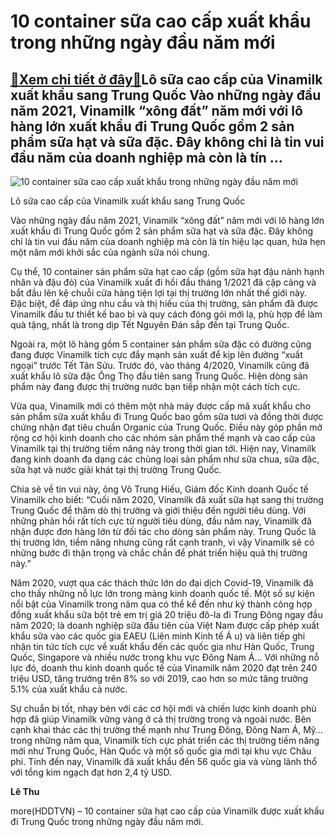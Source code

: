 10 container sữa cao cấp xuất khẩu trong những ngày đầu năm mới
===============================================================

[:gift:Xem chi tiết ở đây:gift:](https://hddtvn.com/10-container-sua-cao-cap-xuat-khau-trong-nhung-ngay-dau-nam-moi/)Lô sữa cao cấp của Vinamilk xuất khẩu sang Trung Quốc Vào những ngày đầu năm 2021, Vinamilk “xông đất” năm mới với lô hàng lớn xuất khẩu đi Trung Quốc gồm 2 sản phẩm sữa hạt và sữa đặc. Đây không chỉ là tin vui đầu năm của doanh nghiệp mà còn là tín …
-----------------------------------------------------------------------------------------------------------------------------------------------------------------------------------------------------------------------------------------------------------





![10 container sữa cao cấp xuất khẩu trong những ngày đầu năm mới](https://hddtvn.com/wp-content/uploads/2021/01/5902_Hinh_3_1.jpg "10 container sữa cao cấp xuất khẩu trong những ngày đầu năm mới")


Lô sữa cao cấp của Vinamilk xuất khẩu sang Trung Quốc



Vào những ngày đầu năm 2021, Vinamilk “xông đất” năm mới với lô hàng lớn xuất khẩu đi Trung Quốc gồm 2 sản phẩm sữa hạt và sữa đặc. Đây không chỉ là tin vui đầu năm của doanh nghiệp mà còn là tín hiệu lạc quan, hứa hẹn một năm mới khởi sắc của ngành sữa nói chung.


Cụ thể, 10 container sản phẩm sữa hạt cao cấp (gồm sữa hạt đậu nành hạnh nhân và đậu đỏ) của Vinamilk xuất đi hồi đầu tháng 1/2021 đã cập cảng và bắt đầu lên kệ chuỗi cửa hàng tiện lợi tại thị trường lớn nhất thế giới này. Đặc biệt, để đáp ứng nhu cầu và thị hiếu của thị trường, sản phẩm đã được Vinamilk đầu tư thiết kế bao bì và quy cách đóng gói mới lạ, phù hợp để làm quà tặng, nhất là trong dịp Tết Nguyên Đán sắp đến tại Trung Quốc.


Ngoài ra, một lô hàng gồm 5 container sản phẩm sữa đặc có đường cũng đang được Vinamilk tích cực đẩy mạnh sản xuất để kịp lên đường “xuất ngoại” trước Tết Tân Sửu. Trước đó, vào tháng 4/2020, Vinamilk cũng đã xuất khẩu lô sữa đặc Ông Thọ đầu tiên sang Trung Quốc. Hiện dòng sản phẩm này đang được thị trường nước bạn tiếp nhận một cách tích cực.


Vừa qua, Vinamilk mới có thêm một nhà máy được cấp mã xuất khẩu cho sản phẩm sữa xuất khẩu đi Trung Quốc bao gồm sữa tươi và đồng thời được chứng nhận đạt tiêu chuẩn Organic của Trung Quốc. Điều này góp phần mở rộng cơ hội kinh doanh cho các nhóm sản phẩm thế mạnh và cao cấp của Vinamilk tại thị trường tiềm năng này trong thời gian tới. Hiện nay, Vinamilk đang kinh doanh đa dạng các chủng loại sản phẩm như sữa chua, sữa đặc, sữa hạt và nước giải khát tại thị trường Trung Quốc.


Chia sẻ về tin vui này, ông Võ Trung Hiếu, Giám đốc Kinh doanh Quốc tế Vinamilk cho biết: “Cuối năm 2020, Vinamilk đã xuất sữa hạt sang thị trường Trung Quốc để thăm dò thị trường và giới thiệu đến người tiêu dùng. Với những phản hồi rất tích cực từ người tiêu dùng, đầu năm nay, Vinamilk đã nhận được đơn hàng lớn từ đối tác cho dòng sản phẩm này. Trung Quốc là thị trường lớn, tiềm năng nhưng cũng rất cạnh tranh, vì vậy Vinamilk sẽ có những bước đi thận trọng và chắc chắn để phát triển hiệu quả thị trường này.”


Năm 2020, vượt qua các thách thức lớn do đại dịch Covid-19, Vinamilk đã cho thấy những nỗ lực lớn trong mảng kinh doanh quốc tế. Một số sự kiện nổi bật của Vinamilk trong năm qua có thể kể đến như ký thành công hợp đồng xuất khẩu sữa bột trẻ em trị giá 20 triệu đô-la đi Trung Đông ngay đầu năm 2020; là doanh nghiệp sữa đầu tiên của Việt Nam được cấp phép xuất khẩu sữa vào các quốc gia EAEU (Liên minh Kinh tế Á u) và liên tiếp ghi nhận tin tức tích cực về xuất khẩu đến các quốc gia như Hàn Quốc, Trung Quốc, Singapore và nhiều nước trong khu vực Đông Nam Á… Với những nỗ lực đó, doanh thu kinh doanh quốc tế của Vinamilk năm 2020 đạt trên 240 triệu USD, tăng trưởng trên 8% so với 2019, cao hơn so mức tăng trưởng 5.1% của xuất khẩu cả nước.


Sự chuẩn bị tốt, nhạy bén với các cơ hội mới và chiến lược kinh doanh phù hợp đã giúp Vinamilk vững vàng ở cả thị trường trong và ngoài nước. Bên cạnh khai thác các thị trường thế mạnh như Trung Đông, Đông Nam Á, Mỹ… trong những năm qua, Vinamilk tích cực phát triển các thị trường tiềm năng mới như Trung Quốc, Hàn Quốc và một số quốc gia mới tại khu vực Châu phi. Tính đến nay, Vinamilk đã xuất khẩu đến 56 quốc gia và vùng lãnh thổ với tổng kim ngạch đạt hơn 2,4 tỷ USD.




**Lê Thu**



more(HDDTVN) – 10 container sữa hạt cao cấp của Vinamilk được xuất khẩu đi Trung Quốc trong những ngày đầu năm mới.


